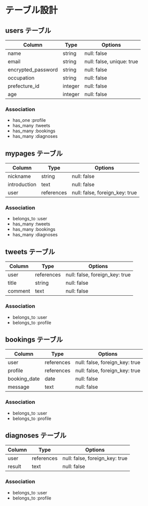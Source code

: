 # テーブル設計

## users テーブル
| Column             | Type    | Options                   |
| ------------------ | ------- | ------------------------- |
| name               | string  | null: false               |
| email              | string  | null: false, unique: true |
| encrypted_password | string  | null: false               |
| occupation         | string  | null: false               |
| prefecture_id      | integer | null: false               |
| age                | integer | null: false               |

### Association
- has_one :profile
- has_many :tweets
- has_many :bookings
- has_many :diagnoses


## mypages テーブル
| Column             | Type   | Options                   |
| ------------------ | ------ | ------------------------- |
| nickname           | string | null: false               |
| introduction       | text   | null: false               |
| user      | references | null: false, foreign_key: true |

### Association
- belongs_to :user
- has_many :tweets
- has_many :bookings
- has_many :diagnoses


## tweets テーブル
| Column         | Type       | Options                        |
| -------------- | ---------- | ------------------------------ |
| user           | references | null: false, foreign_key: true |
| title          | string     | null: false                    |
| comment        | text       | null: false                    |

### Association
- belongs_to :user
- belongs_to :profile


## bookings テーブル
| Column         | Type       | Options                        |
| -------------- | ---------- | ------------------------------ |
| user           | references | null: false, foreign_key: true |
| profile        | references | null: false, foreign_key: true |
| booking_date   | date       | null: false                    |
| message        | text       | null: false                    |

### Association
- belongs_to :user
- belongs_to :profile


## diagnoses テーブル
| Column         | Type       | Options                        |
| -------------- | ---------- | ------------------------------ |
| user           | references | null: false, foreign_key: true |
| result         | text       | null: false                    |

### Association
- belongs_to :user
- belongs_to :profile
